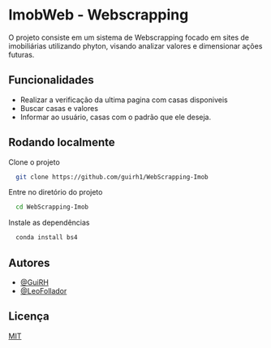 
# ImobWeb - Webscrapping

O projeto consiste em um sistema de Webscrapping focado em sites de imobiliárias utilizando phyton, visando analizar valores e dimensionar ações futuras.
## Funcionalidades

- Realizar a verificação da ultima pagina com casas disponiveis
- Buscar casas e valores
- Informar ao usuário, casas com o padrão que ele deseja.


## Rodando localmente

Clone o projeto

```bash
  git clone https://github.com/guirh1/WebScrapping-Imob
```

Entre no diretório do projeto

```bash
  cd WebScrapping-Imob
```

Instale as dependências

```bash
  conda install bs4
```

## Autores

- [@GuiRH](https://github.com/guirh1)
- [@LeoFollador](https://github.com/Folladorleo)



## Licença

[MIT](https://choosealicense.com/licenses/mit/)


